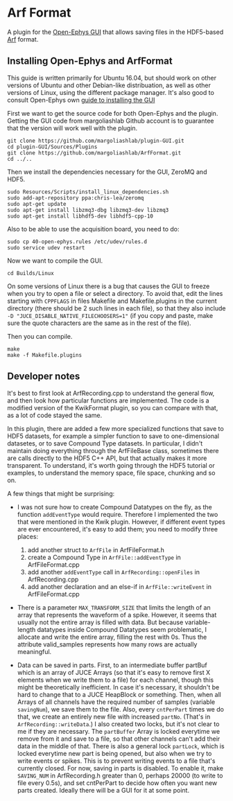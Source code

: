 # Arf Format

A plugin for the [Open-Ephys GUI](https://open-ephys.atlassian.net/wiki/display/OEW/Home) that allows saving files in the HDF5-based [Arf](https://github.com/melizalab/arf) format.


## Installing Open-Ephys and ArfFormat

This guide is written primarily for Ubuntu 16.04, but should work on other versions of Ubuntu and other Debian-like distribuation, as well as other versions of Linux, using the different package manager. It's also good to consult Open-Ephys own [guide to installing the GUI](https://open-ephys.atlassian.net/wiki/display/OEW/Linux)

First we want to get the source code for both Open-Ephys and the plugin. Getting the GUI code from margoliashlab Github account is to guarantee that the version will work well with the plugin.

```
git clone https://github.com/margoliashlab/plugin-GUI.git
cd plugin-GUI/Sources/Plugins
git clone https://github.com/margoliashlab/ArfFormat.git
cd ../..
```

Then we install the dependencies necessary for the GUI, ZeroMQ and HDF5. 
```
sudo Resources/Scripts/install_linux_dependencies.sh
sudo add-apt-repository ppa:chris-lea/zeromq
sudo apt-get update
sudo apt-get install libzmq3-dbg libzmq3-dev libzmq3
sudo apt-get install libhdf5-dev libhdf5-cpp-10
```

Also to be able to use the acquisition board, you need to do:

```
sudo cp 40-open-ephys.rules /etc/udev/rules.d
sudo service udev restart
```

Now we want to compile the GUI.

```
cd Builds/Linux
```

On some versions of Linux there is a bug that causes the GUI to freeze when you try to open a file or select a directory. To avoid that, edit the lines starting with `CPPFLAGS` in files Makefile and Makefile.plugins in the current directory (there should be 2 such lines in each file), so that they also include `-D "JUCE_DISABLE_NATIVE_FILECHOOSERS=1"` (if you copy and paste, make sure the quote characters are the same as in the rest of the file).


Then you can compile.
```
make
make -f Makefile.plugins
```

## Developer notes

It's best to first look at ArfRecording.cpp to understand the general flow, and then look how particular functions are implemented. The code is a modified version of the KwikFormat plugin, so you can compare with that, as a lot of code stayed the same.

In this plugin, there are added a few more specialized functions that save to HDF5 datasets, for example a simpler function to save to one-dimensional datasetes, or to save Compound Type datasets. In particular, I didn't maintain doing everything through the ArfFileBase class, sometimes there are calls directly to the HDF5 C++ API, but that actually makes it more transparent. To understand, it's worth going through the HDF5 tutorial or examples, to understand the memory space, file space, chunking and so on.

A few things that might be surprising:

- I was not sure how to create Compound Datatypes on the fly, as the function `addEventType` would require. Therefore I implemented the two that were mentioned in the Kwik plugin. However, if different event types are ever encountered, it's easy to add them; you need to modify three places:
    1. add another struct to `ArfFile` in ArfFileFormat.h
    2. create a Compound Type in `ArfFile::addEventType` in ArfFileFormat.cpp
    3. add another `addEventType` call in `ArfRecording::openFiles` in ArfRecording.cpp
    4. add another declaration and an else-if in `ArfFile::writeEvent` in ArfFileFormat.cpp

- There is a parameter `MAX_TRANSFORM_SIZE` that limits the length of an array that represents the waveform of a spike. However, it seems that usually not the entire array is filled with data. But because variable-length datatypes inside Compound Datatypes seem problematic, I allocate and write the entire array, filling the rest with 0s. Thus the attribute valid_samples represents how many rows are actually meaningful.

- Data can be saved in parts. First, to an intermediate buffer partBuf which is an array of JUCE Arrays (so that it's easy to remove first X elements when we write them to a file) for each channel, though this might be theoretically inefficient. In case it's necessary, it shouldn't be hard to change that to a JUCE HeapBlock or something. Then, when all Arrays of all channels have the required number of samples (variable `savingNum`), we save them to the file. Also, every `cntPerPart` times we do that, we create an entirely new file with increased `partNo`. (That's in `ArfRecording::writeData`.) I also created two locks, but it's not clear to me if they are necessary. The `partBuffer` Array is locked everytime we remove from it and save to a file, so that other channels can't add their data in the middle of that. There is also a general lock `partLock`, which is locked everytime new part is being opened, but also when we try to write events or spikes. This is to prevent writing events to a file that's currently closed. For now, saving in parts is disabled. To enable it, make `SAVING_NUM` in ArfRecording.h greater than 0, perhaps 20000 (to write to file every 0.5s), and set cntPerPart to decide how often you want new parts created. Ideally there will be a GUI for it at some point.
